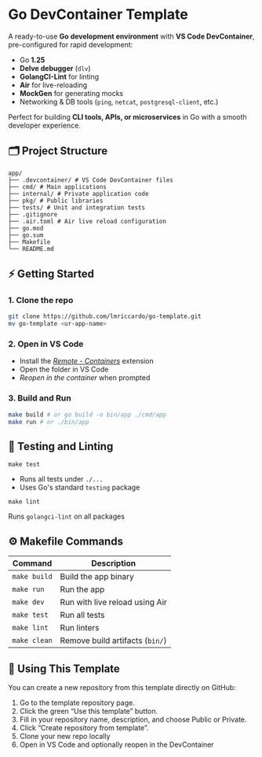 # Go DevContainer Template

A ready-to-use **Go development environment** with **VS Code DevContainer**, pre-configured for rapid development:

- Go **1.25**
- **Delve debugger** (`dlv`)
- **GolangCI-Lint** for linting
- **Air** for live-reloading
- **MockGen** for generating mocks
- Networking & DB tools (`ping`, `netcat`, `postgresql-client`, etc.)

Perfect for building **CLI tools, APIs, or microservices** in Go with a smooth developer experience.


## 🗂 Project Structure

```
app/
├── .devcontainer/ # VS Code DevContainer files
├── cmd/ # Main applications
├── internal/ # Private application code
├── pkg/ # Public libraries
├── tests/ # Unit and integration tests
├── .gitignore
├── .air.toml # Air live reload configuration
├── go.mod
├── go.sum
├── Makefile
└── README.md
```

## ⚡ Getting Started

### 1. Clone the repo

```bash
git clone https://github.com/lmriccardo/go-template.git
mv go-template <ur-app-name>
```

### 2. Open in VS Code

- Install the [*Remote - Containers*](https://marketplace.visualstudio.com/items?itemName=ms-vscode-remote.remote-containers) extension
- Open the folder in VS Code
- *Reopen in the container* when prompted

### 3. Build and Run

```bash
make build # or go build -o bin/app ./cmd/app
make run # or ./bin/app
```

## 🧪 Testing and Linting

```
make test
```

- Runs all tests under `./...`
- Uses Go's standard `testing` package

```
make lint
```

Runs `golangci-lint` on all packages

## ⚙️ Makefile Commands

| **Command**      | **Description**                     |
| ------------ | ------------------------------- |
| `make build` | Build the app binary            |
| `make run`   | Run the app                     |
| `make dev`   | Run with live reload using Air  |
| `make test`  | Run all tests                   |
| `make lint`  | Run linters                     |
| `make clean` | Remove build artifacts (`bin/`) |

## 🌟 Using This Template

You can create a new repository from this template directly on GitHub:

1. Go to the template repository page.
2. Click the green “Use this template” button.
3. Fill in your repository name, description, and choose Public or Private.
4. Click “Create repository from template”.
5. Clone your new repo locally
6. Open in VS Code and optionally reopen in the DevContainer